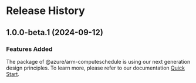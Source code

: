 # Release History
    
## 1.0.0-beta.1 (2024-09-12)

### Features Added

The package of @azure/arm-computeschedule is using our next generation design principles. To learn more, please refer to our documentation [Quick Start](https://aka.ms/azsdk/js/mgmt/quickstart).

